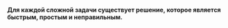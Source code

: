 **Для каждой сложной задачи существует решение, которое является быстрым, простым и неправильным.**
